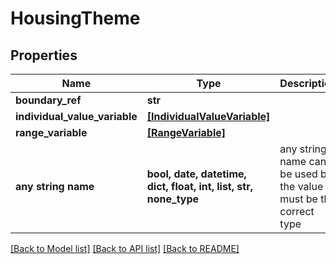 # HousingTheme


## Properties
Name | Type | Description | Notes
------------ | ------------- | ------------- | -------------
**boundary_ref** | **str** |  | [optional] 
**individual_value_variable** | [**[IndividualValueVariable]**](IndividualValueVariable.md) |  | [optional] 
**range_variable** | [**[RangeVariable]**](RangeVariable.md) |  | [optional] 
**any string name** | **bool, date, datetime, dict, float, int, list, str, none_type** | any string name can be used but the value must be the correct type | [optional]

[[Back to Model list]](../README.md#documentation-for-models) [[Back to API list]](../README.md#documentation-for-api-endpoints) [[Back to README]](../README.md)


